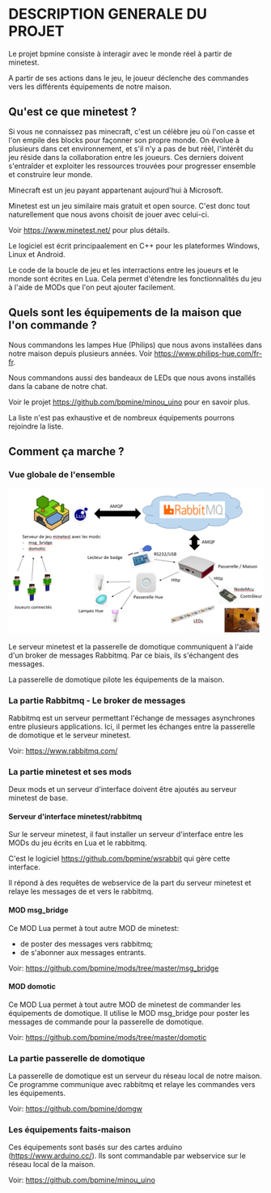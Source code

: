 # DESCRIPTION GENERALE DU PROJET

Le projet bpmine consiste à interagir avec le monde réel à partir de minetest. 

A partir de ses actions dans le jeu, le joueur déclenche des commandes vers les différents équipements de notre maison.

## Qu'est ce que minetest ?

Si vous ne connaissez pas minecraft, c'est un célèbre jeu où l'on casse et l'on empile des blocks pour façonner son propre monde. On évolue à plusieurs dans cet environnement, et s'il n'y a pas de but réèl, l'intérêt du jeu réside dans la collaboration entre les joueurs. Ces derniers doivent s'entraîder et exploiter les ressources trouvées pour progresser ensemble et construire leur monde.

Minecraft est un jeu payant appartenant aujourd'hui à Microsoft.

Minetest est un jeu similaire mais gratuit et open source. C'est donc tout naturellement que nous avons choisit de jouer avec celui-ci. 

Voir https://www.minetest.net/ pour plus détails.

Le logiciel est écrit principaalement en C++ pour les plateformes Windows, Linux et Android.  

Le code de la boucle de jeu et les interractions entre les joueurs et le monde sont écrites en Lua. Cela permet d'étendre les fonctionnalités du jeu à l'aide de MODs que l'on peut ajouter facilement.

## Quels sont les équipements de la maison que l'on commande ?

Nous commandons les lampes Hue (Philips) que nous avons installées dans notre maison depuis plusieurs années. Voir https://www.philips-hue.com/fr-fr.

Nous commandons aussi des bandeaux de LEDs que nous avons installés dans la cabane de notre chat.

Voir le projet https://github.com/bpmine/minou_uino pour en savoir plus.

La liste n'est pas exhaustive et de nombreux équipements pourrons rejoindre la liste.

## Comment ça marche ?

### Vue globale de l'ensemble

![GitHub Logo](/images/architecture.png)

Le serveur minetest et la passerelle de domotique communiquent à l'aide d'un broker de messages Rabbitmq. Par ce biais, ils s'échangent des messages.

La passerelle de domotique pilote les équipements de la maison.

### La partie Rabbitmq - Le broker de messages

Rabbitmq est un serveur permettant l'échange de messages asynchrones entre plusieurs applications. Ici, il permet les échanges entre la passerelle de domotique et le serveur minetest.

Voir: https://www.rabbitmq.com/

### La partie minetest et ses mods

Deux mods et un serveur d'interface doivent être ajoutés au serveur minetest de base.

#### Serveur d'interface minetest/rabbitmq

Sur le serveur minetest, il faut installer un serveur d'interface entre les MODs du jeu écrits en Lua et le rabbitmq.

C'est le logiciel https://github.com/bpmine/wsrabbit qui gère cette interface.

Il répond à des requêtes de webservice de la part du serveur minetest et relaye les messages de et vers le rabbitmq.

#### MOD msg_bridge

Ce MOD Lua permet à tout autre MOD de minetest:
- de poster des messages vers rabbitmq;
- de s'abonner aux messages entrants.

Voir: https://github.com/bpmine/mods/tree/master/msg_bridge

#### MOD domotic

Ce MOD Lua permet à tout autre MOD de minetest de commander les équipements de domotique.
Il utilise le MOD msg_bridge pour poster les messages de commande pour la passerelle de domotique.

Voir: https://github.com/bpmine/mods/tree/master/domotic

### La partie passerelle de domotique

La passerelle de domotique est un serveur du réseau local de notre maison. Ce programme communique avec rabbitmq et relaye les commandes vers les équipements.

Voir: https://github.com/bpmine/domgw

### Les équipements faits-maison

Ces équipements sont basés sur des cartes arduino (https://www.arduino.cc/). Ils sont commandable par webservice sur le réseau local de la maison.

Voir: https://github.com/bpmine/minou_uino
